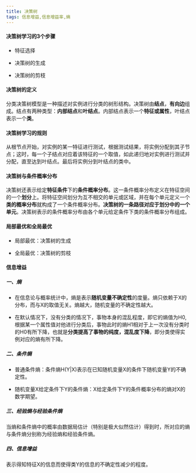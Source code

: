 ```yaml
---
title: 决策树
tags: 信息增益,信息增益率,熵
---
```


#### 决策树学习的3个步骤
* 特征选择

* 决策树的生成

* 决策树的剪枝

#### 决策树的定义
分类决策树模型是一种描述对实例进行分类的树形结构。决策树由**结点**，**有向边**组成。结点有两种类型：**内部结点**和**叶结点**。内部结点表示一个**特征或属性**，叶结点表示一个**类**。

#### 决策树学习的规则
从根节点开始，对实例的某一特征进行测试，根据测试结果，将实例分配到其子节点；这时，每一个子结点对应着该特征的一个取值，如此递归地对实例进行测试并分配，直至达到叶结点。最后将实例分到叶结点的类中。

#### 决策树与条件概率分布

决策树还表示给定**特征条件**下的**条件概率分布**。这一条件概率分布定义在特征空间的一个**划分**上。将特征空间划分为互不相交的单元或区域，并在每个单元定义一个**类的概率分布**就构成了一个条件概率分布。**决策树的一条路径对应于划分中的一个单元**。决策树表示的条件概率分布由各个单元给定条件下类的条件概率分布组成。

#### 局部最优和全局最优

* 局部最优：决策树的生成

* 全局最优：决策树的剪枝

#### 信息增益

##### 一、熵
*  在信息论与概率统计中，熵是表示**随机变量不确定性**的度量。熵只依赖于X的分布，而与X的取值无关。熵越大，随机变量的不确定性越大。

* 在默认情况下，没有分类的情况下，事物本身的混乱程度，即它的熵值为H0, 根据某一个属性值对他进行分类后，事物此时的熵H1相对于上一次没有分类时的H0有所下降，也就是**分类提高了事物的纯度，混乱度下降**，即分类使得实例对应的熵有所下降。

##### 二、条件熵
* 普通条件熵：条件熵H(Y|X)表示在已知随机变量X的条件下随机变量Y的不确定性。

* 随机变量X给定条件下Y的条件熵：X给定条件下Y的条件概率分布的熵对X的数学期望。

##### 三、经验熵与经验条件熵
当熵和条件熵中的概率由数据局估计（特别是极大似然估计）得到时，所对应的熵与条件熵分别称为经验熵和经验条件熵。

##### 四、信息增益
表示得知特征X的信息而使得类Y的信息的不确定性减少的程度。